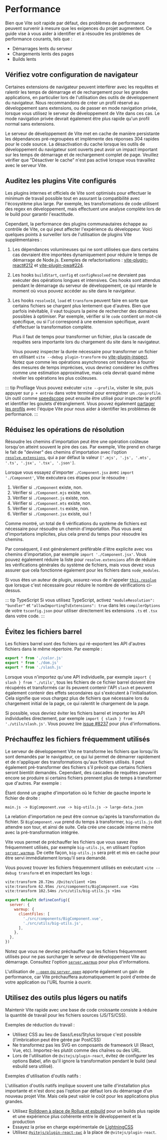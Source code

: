 # Performance

Bien que Vite soit rapide par défaut, des problèmes de performance peuvent survenir à mesure que les exigences du projet augmentent. Ce guide vise à vous aider à identifier et à résoudre les problèmes de performance courants, tels que :

- Démarrages lents du serveur
- Chargements lents des pages
- Builds lents

## Vérifiez votre configuration de navigateur

Certaines extensions de navigateur peuvent interférer avec les requêtes et ralentir les temps de démarrage et de rechargement pour les grandes applications, en particulier lors de l'utilisation des outils de développement du navigateur. Nous recommandons de créer un profil réservé au développement sans extensions, ou de passer en mode navigation privée, lorsque vous utilisez le serveur de développement de Vite dans ces cas. Le mode navigation privée devrait également être plus rapide qu'un profil normal sans extensions.

Le serveur de développement de Vite met en cache de manière persistante les dépendances pré-regroupées et implémente des réponses 304 rapides pour le code source. La désactivation du cache lorsque les outils de développement du navigateur sont ouverts peut avoir un impact important sur les temps de démarrage et de rechargement complet de page. Veuillez vérifier que "Désactiver le cache" n'est pas activé lorsque vous travaillez avec le serveur Vite.

## Auditez les plugins Vite configurés

Les plugins internes et officiels de Vite sont optimisés pour effectuer le minimum de travail possible tout en assurant la compatibilité avec l'écosystème plus large. Par exemple, les transformations de code utilisent des regex en développement, mais effectuent une analyse complète lors de le build pour garantir l'exactitude.

Cependant, la performance des plugins communautaires échappe au contrôle de Vite, ce qui peut affecter l'expérience du développeur. Voici quelques points à surveiller lors de l'utilisation de plugins Vite supplémentaires :

1. Les dépendances volumineuses qui ne sont utilisées que dans certains cas devraient être importées dynamiquement pour réduire le temps de démarrage de Node.js. Exemples de refactorisations : [vite-plugin-react#212](https://github.com/vitejs/vite-plugin-react/pull/212) et [vite-plugin-pwa#224](https://github.com/vite-pwa/vite-plugin-pwa/pull/244).

2. Les hooks `buildStart`, `config` et `configResolved` ne devraient pas exécuter des opérations longues et intensives. Ces hooks sont attendus pendant le démarrage du serveur de développement, ce qui retarde le moment où vous pouvez accéder au site dans le navigateur.

3. Les hooks `resolveId`, `load` et `transform` peuvent faire en sorte que certains fichiers se chargent plus lentement que d'autres. Bien que parfois inévitable, il vaut toujours la peine de rechercher des domaines possibles à optimiser. Par exemple, vérifier si le `code` contient un mot-clé spécifique, ou si l'`id` correspond à une extension spécifique, avant d'effectuer la transformation complète.

   Plus il faut de temps pour transformer un fichier, plus la cascade de requêtes sera importante lors du chargement du site dans le navigateur.

   Vous pouvez inspecter la durée nécessaire pour transformer un fichier en utilisant `vite --debug plugin-transform` ou [vite-plugin-inspect](https://github.com/antfu/vite-plugin-inspect). Notez que comme les opérations asynchrones ont tendance à fournir des mesures de temps imprécises, vous devriez considérer les chiffres comme une estimation approximative, mais cela devrait quand même révéler les opérations les plus coûteuses.

::: tip Profilage
Vous pouvez exécuter `vite --profile`, visiter le site, puis appuyer sur `p + entrée` dans votre terminal pour enregistrer un `.cpuprofile`. Un outil comme [speedscope](https://www.speedscope.app) peut ensuite être utilisé pour inspecter le profil et identifier les goulets d'étranglement. Vous pouvez également [partager les profils](https://chat.vite.dev) avec l'équipe Vite pour nous aider à identifier les problèmes de performance.
:::

## Réduisez les opérations de résolution

Résoudre les chemins d'importation peut être une opération coûteuse lorsqu'on atteint souvent le pire des cas. Par exemple, Vite prend en charge le fait de "deviner" des chemins d'importation avec l'option [`resolve.extensions`](/config/shared-options.md#resolve-extensions), qui a par défaut la valeur `['.mjs', '.js', '.mts', '.ts', '.jsx', '.tsx', '.json']`.

Lorsque vous essayez d'importer `./Component.jsx` avec `import './Component'`, Vite exécutera ces étapes pour le résoudre :

1. Vérifier si `./Component` existe, non.
2. Vérifier si `./Component.mjs` existe, non.
3. Vérifier si `./Component.js` existe, non.
4. Vérifier si `./Component.mts` existe, non.
5. Vérifier si `./Component.ts` existe, non.
6. Vérifier si `./Component.jsx` existe, oui !

Comme montré, un total de 6 vérifications du système de fichiers est nécessaire pour résoudre un chemin d'importation. Plus vous avez d'importations implicites, plus cela prend du temps pour résoudre les chemins.

Par conséquent, il est généralement préférable d'être explicite avec vos chemins d'importation, par exemple `import './Component.jsx'`. Vous pouvez également réduire la liste pour `resolve.extensions` afin de réduire les vérifications générales du système de fichiers, mais vous devez vous assurer que cela fonctionne également pour les fichiers dans `node_modules`.

Si vous êtes un auteur de plugin, assurez-vous de n'appeler [`this.resolve`](https://rollupjs.org/plugin-development/#this-resolve) que lorsque c'est nécessaire pour réduire le nombre de vérifications ci-dessus.

::: tip TypeScript
Si vous utilisez TypeScript, activez `"moduleResolution": "bundler"` et `"allowImportingTsExtensions": true` dans les `compilerOptions` de votre `tsconfig.json` pour utiliser directement les extensions `.ts` et `.tsx` dans votre code.
:::

## Évitez les fichiers barrel

Les fichiers barrel sont des fichiers qui ré-exportent les API d'autres fichiers dans le même répertoire. Par exemple :

```js [src/utils/index.js]
export * from './color.js'
export * from './dom.js'
export * from './slash.js'
```

Lorsque vous n'importez qu'une API individuelle, par exemple `import { slash } from './utils'`, tous les fichiers de ce fichier barrel doivent être récupérés et transformés car ils peuvent contenir l'API `slash` et peuvent également contenir des effets secondaires qui s'exécutent à l'initialisation. Cela signifie que vous chargez plus de fichiers que nécessaire lors du chargement initial de la page, ce qui ralentit le chargement de la page.

Si possible, vous devriez éviter les fichiers barrel et importer les API individuelles directement, par exemple `import { slash } from './utils/slash.js'`. Vous pouvez lire [issue #8237](https://github.com/vitejs/vite/issues/8237) pour plus d'informations.

## Préchauffez les fichiers fréquemment utilisés

Le serveur de développement Vite ne transforme les fichiers que lorsqu'ils sont demandés par le navigateur, ce qui lui permet de démarrer rapidement et de n'appliquer des transformations qu'aux fichiers utilisés. Il peut également pré-transformer des fichiers s'il prévoit que certains fichiers seront bientôt demandés. Cependant, des cascades de requêtes peuvent encore se produire si certains fichiers prennent plus de temps à transformer que d'autres. Par exemple :

Étant donné un graphe d'importation où le fichier de gauche importe le fichier de droite :

```
main.js -> BigComponent.vue -> big-utils.js -> large-data.json
```

La relation d'importation ne peut être connue qu'après la transformation du fichier. Si `BigComponent.vue` prend du temps à transformer, `big-utils.js` doit attendre son tour, et ainsi de suite. Cela crée une cascade interne même avec la pré-transformation intégrée.

Vite vous permet de préchauffer les fichiers que vous savez être fréquemment utilisés, par exemple `big-utils.js`, en utilisant l'option [`server.warmup`](/config/server-options.md#server-warmup). De cette façon, `big-utils.js` sera prêt et mis en cache pour être servi immédiatement lorsqu'il sera demandé.

Vous pouvez trouver les fichiers fréquemment utilisés en exécutant `vite --debug transform` et en inspectant les logs :

```bash
vite:transform 28.72ms /@vite/client +1ms
vite:transform 62.95ms /src/components/BigComponent.vue +1ms
vite:transform 102.54ms /src/utils/big-utils.js +1ms
```

```js [vite.config.js]
export default defineConfig({
  server: {
    warmup: {
      clientFiles: [
        './src/components/BigComponent.vue',
        './src/utils/big-utils.js',
      ],
    },
  },
})
```

Notez que vous ne devriez préchauffer que les fichiers fréquemment utilisés pour ne pas surcharger le serveur de développement Vite au démarrage. Consultez l'option [`server.warmup`](/config/server-options.md#server-warmup) pour plus d'informations.

L'utilisation de [`--open` ou `server.open`](/config/server-options.html#server-open) apporte également un gain de performance, car Vite préchauffera automatiquement le point d'entrée de votre application ou l'URL fournie à ouvrir.

## Utilisez des outils plus légers ou natifs

Maintenir Vite rapide avec une base de code croissante consiste à réduire la quantité de travail pour les fichiers sources (JS/TS/CSS).

Exemples de réduction du travail :

- Utilisez CSS au lieu de Sass/Less/Stylus lorsque c'est possible (l'imbrication peut être gérée par PostCSS)
- Ne transformez pas les SVG en composants de framework UI (React, Vue, etc). Importez-les plutôt comme des chaînes ou des URL.
- Lors de l'utilisation de `@vitejs/plugin-react`, évitez de configurer les options Babel, afin qu'il ignore la transformation pendant le build (seul esbuild sera utilisé).

Exemples d'utilisation d'outils natifs :

L'utilisation d'outils natifs implique souvent une taille d'installation plus importante et n'est donc pas l'option par défaut lors du démarrage d'un nouveau projet Vite. Mais cela peut valoir le coût pour les applications plus grandes.

- Utilisez [Rolldown à place de Rollup et esbuild](./rolldown) pour un builds plus rapide et une expérience plus cohérente entre le développement et la production
- Essayez la prise en charge expérimentale de [LightningCSS](https://github.com/vitejs/vite/discussions/13835)
- Utilisez [`@vitejs/plugin-react-swc`](https://github.com/vitejs/vite-plugin-react-swc) à la place de `@vitejs/plugin-react`.
